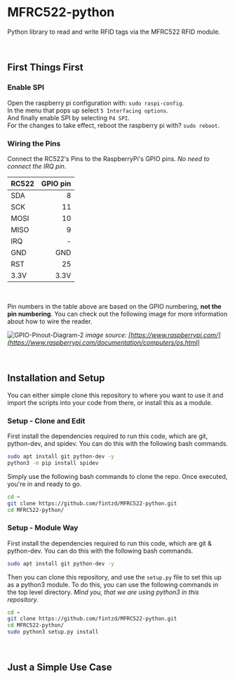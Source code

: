 # MFRC522-python

Python library to read and write RFID tags via the MFRC522 RFID module.

<br>

## First Things First


### Enable SPI

Open the raspberry pi configuration with: `sudo raspi-config`.<br>
In the menu that pops up select `5 Interfacing options`.<br>
And finally enable SPI by selecting `P4 SPI`.<br>
For the changes to take effect, reboot the raspberry pi with? `sudo reboot`.<br>


### Wiring the Pins

Connect the RC522's Pins to the RaspberryPi's GPIO pins. *No need to connect the IRQ pin.*

RC522 | GPIO pin
----- | ----------:
SDA   | 8
SCK   | 11
MOSI  | 10
MISO  | 9
IRQ   | -
GND   | GND
RST   | 25
3.3V  | 3.3V

<br>

Pin numbers in the table above are based on the GPIO numbering, **not the pin numbering**. You can check out the following image for more information about how to wire the reader.

![GPIO-Pinout-Diagram-2](https://user-images.githubusercontent.com/35842457/137625592-c4a3e099-f2b6-406f-b158-6eb90a4393b3.jpg)
*image source: [https://www.raspberrypi.com/](https://www.raspberrypi.com/documentation/computers/os.html)*

<br>

## Installation and Setup

You can either simple clone this repository to where you want to use it and import the scripts into your code from there, or install this as a module.


### Setup - Clone and Edit

First install the dependencies required to run this code, which are git, python-dev, and spidev. You can do this with the following bash commands.

```bash
sudo apt install git python-dev -y
python3 -m pip install spidev
```


Simply use the following bash commands to clone the repo. Once executed, you're in and ready to go.

```bash
cd ~
git clone https://github.com/fintzd/MFRC522-python.git
cd MFRC522-python/
```


### Setup - Module Way

First install the dependencies required to run this code, which are git & python-dev. You can do this with the following bash commands.

```bash
sudo apt install git python-dev -y
```

Then you can clone this repository, and use the `setup.py` file to set this up as a python3 module. To do this, you can use the following commands in the top level directory. *Mind you, that we are using python3 in this repository.*

```bash
cd ~
git clone https://github.com/fintzd/MFRC522-python.git
cd MFRC522-python/
sudo python3 setup.py install
```

<br>

## Just a Simple Use Case

